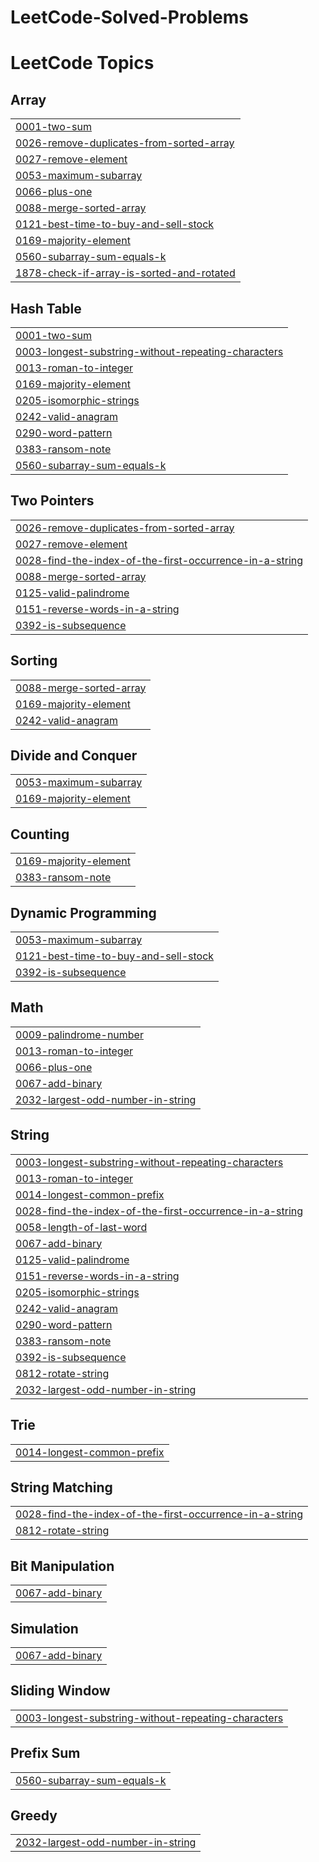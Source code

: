 # LeetCode-Solved-Problems
<!---LeetCode Topics Start-->
# LeetCode Topics
## Array
|  |
| ------- |
| [0001-two-sum](https://github.com/pavan-005/LeetCode-Solved-Problems/tree/master/0001-two-sum) |
| [0026-remove-duplicates-from-sorted-array](https://github.com/pavan-005/LeetCode-Solved-Problems/tree/master/0026-remove-duplicates-from-sorted-array) |
| [0027-remove-element](https://github.com/pavan-005/LeetCode-Solved-Problems/tree/master/0027-remove-element) |
| [0053-maximum-subarray](https://github.com/pavan-005/LeetCode-Solved-Problems/tree/master/0053-maximum-subarray) |
| [0066-plus-one](https://github.com/pavan-005/LeetCode-Solved-Problems/tree/master/0066-plus-one) |
| [0088-merge-sorted-array](https://github.com/pavan-005/LeetCode-Solved-Problems/tree/master/0088-merge-sorted-array) |
| [0121-best-time-to-buy-and-sell-stock](https://github.com/pavan-005/LeetCode-Solved-Problems/tree/master/0121-best-time-to-buy-and-sell-stock) |
| [0169-majority-element](https://github.com/pavan-005/LeetCode-Solved-Problems/tree/master/0169-majority-element) |
| [0560-subarray-sum-equals-k](https://github.com/pavan-005/LeetCode-Solved-Problems/tree/master/0560-subarray-sum-equals-k) |
| [1878-check-if-array-is-sorted-and-rotated](https://github.com/pavan-005/LeetCode-Solved-Problems/tree/master/1878-check-if-array-is-sorted-and-rotated) |
## Hash Table
|  |
| ------- |
| [0001-two-sum](https://github.com/pavan-005/LeetCode-Solved-Problems/tree/master/0001-two-sum) |
| [0003-longest-substring-without-repeating-characters](https://github.com/pavan-005/LeetCode-Solved-Problems/tree/master/0003-longest-substring-without-repeating-characters) |
| [0013-roman-to-integer](https://github.com/pavan-005/LeetCode-Solved-Problems/tree/master/0013-roman-to-integer) |
| [0169-majority-element](https://github.com/pavan-005/LeetCode-Solved-Problems/tree/master/0169-majority-element) |
| [0205-isomorphic-strings](https://github.com/pavan-005/LeetCode-Solved-Problems/tree/master/0205-isomorphic-strings) |
| [0242-valid-anagram](https://github.com/pavan-005/LeetCode-Solved-Problems/tree/master/0242-valid-anagram) |
| [0290-word-pattern](https://github.com/pavan-005/LeetCode-Solved-Problems/tree/master/0290-word-pattern) |
| [0383-ransom-note](https://github.com/pavan-005/LeetCode-Solved-Problems/tree/master/0383-ransom-note) |
| [0560-subarray-sum-equals-k](https://github.com/pavan-005/LeetCode-Solved-Problems/tree/master/0560-subarray-sum-equals-k) |
## Two Pointers
|  |
| ------- |
| [0026-remove-duplicates-from-sorted-array](https://github.com/pavan-005/LeetCode-Solved-Problems/tree/master/0026-remove-duplicates-from-sorted-array) |
| [0027-remove-element](https://github.com/pavan-005/LeetCode-Solved-Problems/tree/master/0027-remove-element) |
| [0028-find-the-index-of-the-first-occurrence-in-a-string](https://github.com/pavan-005/LeetCode-Solved-Problems/tree/master/0028-find-the-index-of-the-first-occurrence-in-a-string) |
| [0088-merge-sorted-array](https://github.com/pavan-005/LeetCode-Solved-Problems/tree/master/0088-merge-sorted-array) |
| [0125-valid-palindrome](https://github.com/pavan-005/LeetCode-Solved-Problems/tree/master/0125-valid-palindrome) |
| [0151-reverse-words-in-a-string](https://github.com/pavan-005/LeetCode-Solved-Problems/tree/master/0151-reverse-words-in-a-string) |
| [0392-is-subsequence](https://github.com/pavan-005/LeetCode-Solved-Problems/tree/master/0392-is-subsequence) |
## Sorting
|  |
| ------- |
| [0088-merge-sorted-array](https://github.com/pavan-005/LeetCode-Solved-Problems/tree/master/0088-merge-sorted-array) |
| [0169-majority-element](https://github.com/pavan-005/LeetCode-Solved-Problems/tree/master/0169-majority-element) |
| [0242-valid-anagram](https://github.com/pavan-005/LeetCode-Solved-Problems/tree/master/0242-valid-anagram) |
## Divide and Conquer
|  |
| ------- |
| [0053-maximum-subarray](https://github.com/pavan-005/LeetCode-Solved-Problems/tree/master/0053-maximum-subarray) |
| [0169-majority-element](https://github.com/pavan-005/LeetCode-Solved-Problems/tree/master/0169-majority-element) |
## Counting
|  |
| ------- |
| [0169-majority-element](https://github.com/pavan-005/LeetCode-Solved-Problems/tree/master/0169-majority-element) |
| [0383-ransom-note](https://github.com/pavan-005/LeetCode-Solved-Problems/tree/master/0383-ransom-note) |
## Dynamic Programming
|  |
| ------- |
| [0053-maximum-subarray](https://github.com/pavan-005/LeetCode-Solved-Problems/tree/master/0053-maximum-subarray) |
| [0121-best-time-to-buy-and-sell-stock](https://github.com/pavan-005/LeetCode-Solved-Problems/tree/master/0121-best-time-to-buy-and-sell-stock) |
| [0392-is-subsequence](https://github.com/pavan-005/LeetCode-Solved-Problems/tree/master/0392-is-subsequence) |
## Math
|  |
| ------- |
| [0009-palindrome-number](https://github.com/pavan-005/LeetCode-Solved-Problems/tree/master/0009-palindrome-number) |
| [0013-roman-to-integer](https://github.com/pavan-005/LeetCode-Solved-Problems/tree/master/0013-roman-to-integer) |
| [0066-plus-one](https://github.com/pavan-005/LeetCode-Solved-Problems/tree/master/0066-plus-one) |
| [0067-add-binary](https://github.com/pavan-005/LeetCode-Solved-Problems/tree/master/0067-add-binary) |
| [2032-largest-odd-number-in-string](https://github.com/pavan-005/LeetCode-Solved-Problems/tree/master/2032-largest-odd-number-in-string) |
## String
|  |
| ------- |
| [0003-longest-substring-without-repeating-characters](https://github.com/pavan-005/LeetCode-Solved-Problems/tree/master/0003-longest-substring-without-repeating-characters) |
| [0013-roman-to-integer](https://github.com/pavan-005/LeetCode-Solved-Problems/tree/master/0013-roman-to-integer) |
| [0014-longest-common-prefix](https://github.com/pavan-005/LeetCode-Solved-Problems/tree/master/0014-longest-common-prefix) |
| [0028-find-the-index-of-the-first-occurrence-in-a-string](https://github.com/pavan-005/LeetCode-Solved-Problems/tree/master/0028-find-the-index-of-the-first-occurrence-in-a-string) |
| [0058-length-of-last-word](https://github.com/pavan-005/LeetCode-Solved-Problems/tree/master/0058-length-of-last-word) |
| [0067-add-binary](https://github.com/pavan-005/LeetCode-Solved-Problems/tree/master/0067-add-binary) |
| [0125-valid-palindrome](https://github.com/pavan-005/LeetCode-Solved-Problems/tree/master/0125-valid-palindrome) |
| [0151-reverse-words-in-a-string](https://github.com/pavan-005/LeetCode-Solved-Problems/tree/master/0151-reverse-words-in-a-string) |
| [0205-isomorphic-strings](https://github.com/pavan-005/LeetCode-Solved-Problems/tree/master/0205-isomorphic-strings) |
| [0242-valid-anagram](https://github.com/pavan-005/LeetCode-Solved-Problems/tree/master/0242-valid-anagram) |
| [0290-word-pattern](https://github.com/pavan-005/LeetCode-Solved-Problems/tree/master/0290-word-pattern) |
| [0383-ransom-note](https://github.com/pavan-005/LeetCode-Solved-Problems/tree/master/0383-ransom-note) |
| [0392-is-subsequence](https://github.com/pavan-005/LeetCode-Solved-Problems/tree/master/0392-is-subsequence) |
| [0812-rotate-string](https://github.com/pavan-005/LeetCode-Solved-Problems/tree/master/0812-rotate-string) |
| [2032-largest-odd-number-in-string](https://github.com/pavan-005/LeetCode-Solved-Problems/tree/master/2032-largest-odd-number-in-string) |
## Trie
|  |
| ------- |
| [0014-longest-common-prefix](https://github.com/pavan-005/LeetCode-Solved-Problems/tree/master/0014-longest-common-prefix) |
## String Matching
|  |
| ------- |
| [0028-find-the-index-of-the-first-occurrence-in-a-string](https://github.com/pavan-005/LeetCode-Solved-Problems/tree/master/0028-find-the-index-of-the-first-occurrence-in-a-string) |
| [0812-rotate-string](https://github.com/pavan-005/LeetCode-Solved-Problems/tree/master/0812-rotate-string) |
## Bit Manipulation
|  |
| ------- |
| [0067-add-binary](https://github.com/pavan-005/LeetCode-Solved-Problems/tree/master/0067-add-binary) |
## Simulation
|  |
| ------- |
| [0067-add-binary](https://github.com/pavan-005/LeetCode-Solved-Problems/tree/master/0067-add-binary) |
## Sliding Window
|  |
| ------- |
| [0003-longest-substring-without-repeating-characters](https://github.com/pavan-005/LeetCode-Solved-Problems/tree/master/0003-longest-substring-without-repeating-characters) |
## Prefix Sum
|  |
| ------- |
| [0560-subarray-sum-equals-k](https://github.com/pavan-005/LeetCode-Solved-Problems/tree/master/0560-subarray-sum-equals-k) |
## Greedy
|  |
| ------- |
| [2032-largest-odd-number-in-string](https://github.com/pavan-005/LeetCode-Solved-Problems/tree/master/2032-largest-odd-number-in-string) |
<!---LeetCode Topics End-->